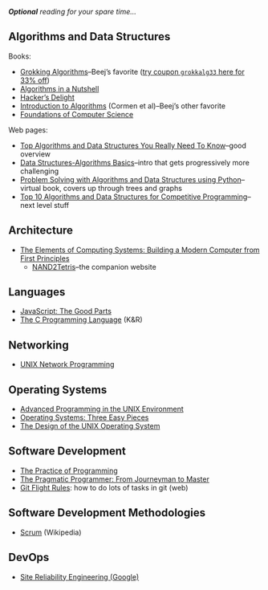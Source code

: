 ***Optional** reading for your spare time…*

Algorithms and Data Structures
------------------------------

Books:

-   [Grokking Algorithms](https://www.manning.com/books/grokking-algorithms)–Beej’s favorite ([try coupon `grokkalg33` here for 33% off](https://www.manning.com/books/grokking-algorithms))
-   [Algorithms in a Nutshell](http://shop.oreilly.com/product/9780596516246.do)
-   [Hacker’s Delight](http://www.hackersdelight.org/)
-   [Introduction to Algorithms](https://mitpress.mit.edu/books/introduction-algorithms) (Cormen et al)–Beej’s other favorite
-   [Foundations of Computer Science](http://i.stanford.edu/~ullman/focs.html)

Web pages:

-   [Top Algorithms and Data Structures You Really Need To Know](https://towardsdatascience.com/top-algorithms-and-data-structures-you-really-need-to-know-ab9a2a91c7b5)–good overview
-   [Data Structures-Algorithms Basics](https://www.tutorialspoint.com/data_structures_algorithms/algorithms_basics.htm)–intro that gets progressively more challenging
-   [Problem Solving with Algorithms and Data Structures using Python](http://interactivepython.org/runestone/static/pythonds/index.html)–virtual book, covers up through trees and graphs
-   [Top 10 Algorithms and Data Structures for Competitive Programming](https://www.geeksforgeeks.org/top-algorithms-and-data-structures-for-competitive-programming/)–next level stuff

Architecture
------------

-   [The Elements of Computing Systems: Building a Modern Computer from First Principles](https://mitpress.mit.edu/books/elements-computing-systems)
    -   [NAND2Tetris](http://nand2tetris.org/)–the companion website

Languages
---------

-   [JavaScript: The Good Parts](http://shop.oreilly.com/product/9780596517748.do)
-   [The C Programming Language](https://en.wikipedia.org/wiki/The_C_Programming_Language) (K&R)

Networking
----------

-   [UNIX Network Programming](http://www.unpbook.com/)

Operating Systems
-----------------

-   [Advanced Programming in the UNIX Environment](https://en.wikipedia.org/wiki/Advanced_Programming_in_the_Unix_Environment)
-   [Operating Systems: Three Easy Pieces](http://pages.cs.wisc.edu/~remzi/OSTEP/)
-   [The Design of the UNIX Operating System](https://books.google.com/books/about/The_Design_of_the_UNIX_Operating_System.html?id=NrBQAAAAMAAJ)

Software Development
--------------------

-   [The Practice of Programming](http://www.cs.princeton.edu/~bwk/tpop.webpage/)
-   [The Pragmatic Programmer: From Journeyman to Master](https://pragprog.com/book/tpp/the-pragmatic-programmer)
-   [Git Flight Rules](https://github.com/k88hudson/git-flight-rules): how to do lots of tasks in git (web)

Software Development Methodologies
----------------------------------

-   [Scrum](https://en.wikipedia.org/wiki/Scrum_(software_development)) (Wikipedia)

DevOps
------

-   [Site Reliability Engineering (Google)](https://landing.google.com/sre/book.html)
